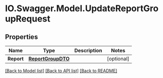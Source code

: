 # IO.Swagger.Model.UpdateReportGroupRequest
## Properties

Name | Type | Description | Notes
------------ | ------------- | ------------- | -------------
**Report** | [**ReportGroupDTO**](ReportGroupDTO.md) |  | [optional] 

[[Back to Model list]](../README.md#documentation-for-models) [[Back to API list]](../README.md#documentation-for-api-endpoints) [[Back to README]](../README.md)

